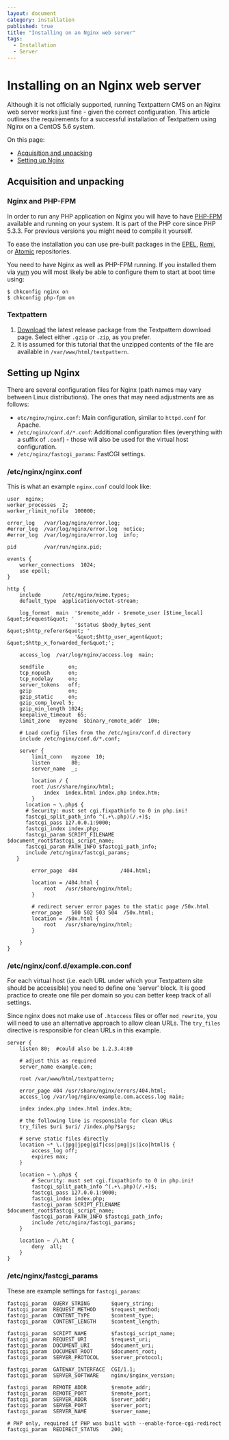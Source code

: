 ```yaml
---
layout: document
category: installation
published: true
title: "Installing on an Nginx web server"
tags:
  - Installation
  - Server
---
```


# Installing on an Nginx web server

Although it is not officially supported, running Textpattern CMS on an Nginx web server works just fine - given the correct configuration. This article outlines the requirements for a successful installation of Textpattern using Nginx on a CentOS 5.6 system.

On this page:

* [Acquisition and unpacking](#acquisition-and-unpacking)
* [Setting up Nginx](#setting-up-nginx)

## Acquisition and unpacking

### Nginx and PHP-FPM

In order to run any PHP application on Nginx you will have to have [PHP-FPM](https://php-fpm.org) available and running on your system. It is part of the PHP core since PHP 5.3.3. For previous versions you might need to compile it yourself.

To ease the installation you can use pre-built packages in the [EPEL](https://fedoraproject.org/wiki/EPEL), [Remi](http://rpms.famillecollet.com), or [Atomic](http://wiki.atomicorp.com/wiki/index.php/Atomic) repositories.

You need to have Nginx as well as PHP-FPM running. If you installed them via [yum](http://yum.baseurl.org) you will most likely be able to configure them to start at boot time using:

~~~ ShellSession
$ chkconfig nginx on
$ chkconfig php-fpm on
~~~

### Textpattern

1. [Download](http://textpattern.com/download) the latest release package from the Textpattern download page. Select either `.gzip` or `.zip`, as you prefer.
2. It is assumed for this tutorial that the unzipped contents of the file are available in `/var/www/html/textpattern`.

## Setting up Nginx

There are several configuration files for Nginx (path names may vary between Linux distributions). The ones that may need adjustments are as follows:

* `etc/nginx/nginx.conf`: Main configuration, similar to `httpd.conf` for Apache.
* `/etc/nginx/conf.d/*.conf`: Additional configuration files (everything with a suffix of `.conf`) - those will also be used for the virtual host configuration.
* `/etc/nginx/fastcgi_params`: FastCGI settings.

### /etc/nginx/nginx.conf

This is what an example `nginx.conf` could look like:

~~~
user  nginx;
worker_processes  2;
worker_rlimit_nofile  100000;

error_log   /var/log/nginx/error.log;
#error_log  /var/log/nginx/error.log  notice;
#error_log  /var/log/nginx/error.log  info;

pid         /var/run/nginx.pid;

events {
    worker_connections  1024;
    use epoll;
}

http {
    include       /etc/nginx/mime.types;
    default_type  application/octet-stream;

    log_format  main  '$remote_addr - $remote_user [$time_local] &quot;$request&quot; '
                      '$status $body_bytes_sent &quot;$http_referer&quot; '
                      '&quot;$http_user_agent&quot; &quot;$http_x_forwarded_for&quot;';

    access_log  /var/log/nginx/access.log  main;

    sendfile        on;
    tcp_nopush      on;
    tcp_nodelay     on;
    server_tokens   off;
    gzip            on;
    gzip_static     on;
    gzip_comp_level 5;
    gzip_min_length 1024;
    keepalive_timeout  65;
    limit_zone   myzone  $binary_remote_addr  10m;

    # Load config files from the /etc/nginx/conf.d directory
    include /etc/nginx/conf.d/*.conf;

    server {
        limit_conn   myzone  10;
        listen       80;
        server_name  _;

        location / {
        root /usr/share/nginx/html;
            index  index.html index.php index.htm;
        }
      location ~ \.php$ {
      # Security: must set cgi.fixpathinfo to 0 in php.ini!
      fastcgi_split_path_info ^(.+\.php)(/.+)$;
      fastcgi_pass 127.0.0.1:9000;
      fastcgi_index index.php;
      fastcgi_param SCRIPT_FILENAME         $document_root$fastcgi_script_name;
      fastcgi_param PATH_INFO $fastcgi_path_info;
      include /etc/nginx/fastcgi_params;
   }

        error_page  404              /404.html;

        location = /404.html {
            root   /usr/share/nginx/html;
        }

        # redirect server error pages to the static page /50x.html
        error_page   500 502 503 504  /50x.html;
        location = /50x.html {
            root   /usr/share/nginx/html;
        }

    }
}
~~~

### /etc/nginx/conf.d/example.con.conf

For each virtual host (i.e. each URL under which your Textpattern site should be accessible) you need to define one 'server' block. It is good practice to create one file per domain so you can better keep track of all settings.

Since nginx does not make use of `.htaccess` files or offer `mod_rewrite`, you will need to use an alternative approach to allow clean URLs. The `try_files` directive is responsible for clean URLs in this example.

~~~
server {
    listen 80;  #could also be 1.2.3.4:80

    # adjust this as required
    server_name example.com;

    root /var/www/html/textpattern;

    error_page 404 /usr/share/nginx/errors/404.html;
    access_log /var/log/nginx/example.com.access.log main;

    index index.php index.html index.htm;

    # the following line is responsible for clean URLs
    try_files $uri $uri/ /index.php?$args;

    # serve static files directly
    location ~* \.(jpg|jpeg|gif|css|png|js|ico|html)$ {
        access_log off;
        expires max;
    }

    location ~ \.php$ {
        # Security: must set cgi.fixpathinfo to 0 in php.ini!
        fastcgi_split_path_info ^(.+\.php)(/.+)$;
        fastcgi_pass 127.0.0.1:9000;
        fastcgi_index index.php;
        fastcgi_param SCRIPT_FILENAME         $document_root$fastcgi_script_name;
        fastcgi_param PATH_INFO $fastcgi_path_info;
        include /etc/nginx/fastcgi_params;
    }

    location ~ /\.ht {
        deny  all;
    }
}
~~~

### /etc/nginx/fastcgi_params

These are example settings for `fastcgi_params`:

~~~
fastcgi_param  QUERY_STRING       $query_string;
fastcgi_param  REQUEST_METHOD     $request_method;
fastcgi_param  CONTENT_TYPE       $content_type;
fastcgi_param  CONTENT_LENGTH     $content_length;

fastcgi_param  SCRIPT_NAME        $fastcgi_script_name;
fastcgi_param  REQUEST_URI        $request_uri;
fastcgi_param  DOCUMENT_URI       $document_uri;
fastcgi_param  DOCUMENT_ROOT      $document_root;
fastcgi_param  SERVER_PROTOCOL    $server_protocol;

fastcgi_param  GATEWAY_INTERFACE  CGI/1.1;
fastcgi_param  SERVER_SOFTWARE    nginx/$nginx_version;

fastcgi_param  REMOTE_ADDR        $remote_addr;
fastcgi_param  REMOTE_PORT        $remote_port;
fastcgi_param  SERVER_ADDR        $server_addr;
fastcgi_param  SERVER_PORT        $server_port;
fastcgi_param  SERVER_NAME        $server_name;

# PHP only, required if PHP was built with --enable-force-cgi-redirect
fastcgi_param  REDIRECT_STATUS    200;
~~~
